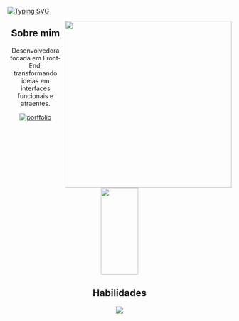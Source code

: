 <div>
   
   
   

[![Typing SVG](https://readme-typing-svg.demolab.com?font=Fira+Code&pause=1000&color=AB82FD&width=435&lines=Olá!+👋+Meu+nome+é+Amanda+Luiza+😃️)](https://git.io/typing-svg)
  
  
 <img align="right" width="375"    src= "https://user-images.githubusercontent.com/110351770/217705553-f4629d9a-3984-4082-a08b-0233a3cb599d.gif">
   
<div align="center">
  <h2>  Sobre mim</h2>
   <p>
   Desenvolvedora focada em Front-End, transformando ideias em interfaces funcionais e atraentes.
   
    
   </p>
   
</div>
<div align="center">

 [![portfolio](https://img.shields.io/badge/my_portfolio-000?style=for-the-badge&logo=ko-fi&logoColor=white)](https://amandacode.com.br/)
   
</div>

 


  
  <div align="center">  
  
  <img width="41%" height="195px" src="https://github-readme-stats.vercel.app/api/top-langs/?username=AmandaLuizaFreitas&layout=compact&hide_border=true&title_color=AB82FD&text_color=CB6CE6&bg_color=0d1117" />
</div>
   
  


   

 

  <div align="center">
 <h2 >  Habilidades</h2>
  <p align="center">
  <a href="https://skillicons.dev">
    <img src="https://skillicons.dev/icons?i=html,css,js,ts,bootstrap,react,figma,sass,next,tailwindcss,vite,mui,vscode,styledcomponents,redux,firebase,npm,git" />
  </a>
</p>
     
     
     
     
     
     


     

     	
 


  
  
